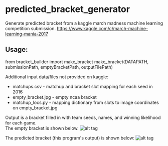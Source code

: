 # predicted_bracket_generator
Generate predicted bracket from a kaggle march madness machine learning competition submission.
https://www.kaggle.com/c/march-machine-learning-mania-2017

## Usage:
from bracket_builder import make_bracket
make_bracket(DATAPATH, submissionPath, emptyBracketPath, outputFilePath)

Additional input data/files not provided on kaggle:
* matchups.csv - matchup and bracket slot mapping for each seed in 2016
* empty_bracket.jpg - empty ncaa bracket
* matchup_locs.py - mapping dictionary from slots to image coordinates on empty_bracket.jpg

Output is a bracket filled in with team seeds, names, and winning likelihood for each game.  
The empty bracket is shown below.
![alt tag](https://raw.githubusercontent.com/cshaley/predicted_bracket_generator/master/empty_bracket.jpg)

The predicted bracket (this program's output) is shown below:
![alt tag](https://raw.githubusercontent.com/cshaley/predicted_bracket_generator/master/sample/predicted_bracket.jpg)
